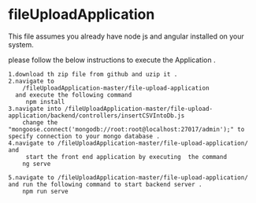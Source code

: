 # fileUploadApplication
This file assumes you already have node js and angular installed on your system.


please follow the below instructions to execute the Application . 

	1.download th zip file from github and uzip it . 
	2.navigate to 
		/fileUploadApplication-master/file-upload-application 
	  and execute the following command 
		 npm install 
	3.navigate into /fileUploadApplication-master/file-upload-application/backend/controllers/insertCSVIntoDb.js 
		change the "mongoose.connect('mongodb://root:root@localhost:27017/admin');" to specify connection to your mongo database .
	4.navigate to /fileUploadApplication-master/file-upload-application/ and 
		 start the front end application by executing  the command 
		ng serve 

	5.navigate to /fileUploadApplication-master/file-upload-application/ and run the following command to start backend server .
		npm run serve 



